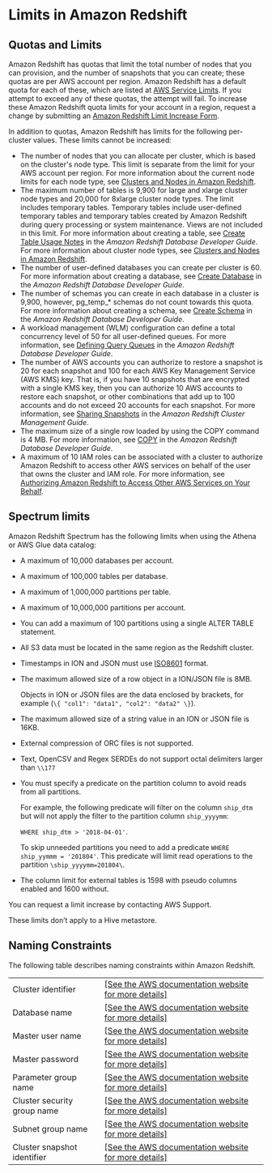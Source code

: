 # Limits in Amazon Redshift<a name="amazon-redshift-limits"></a>

## Quotas and Limits<a name="amazon-redshift-limits-quota"></a>

Amazon Redshift has quotas that limit the total number of nodes that you can provision, and the number of snapshots that you can create; these quotas are per AWS account per region\. Amazon Redshift has a default quota for each of these, which are listed at [AWS Service Limits](https://docs.aws.amazon.com/general/latest/gr/aws_service_limits.html#limits_redshift)\. If you attempt to exceed any of these quotas, the attempt will fail\. To increase these Amazon Redshift quota limits for your account in a region, request a change by submitting an [Amazon Redshift Limit Increase Form](https://console.aws.amazon.com/support/home#/case/create?issueType=service-limit-increase&limitType=service-code-redshift)\. 

In addition to quotas, Amazon Redshift has limits for the following per\-cluster values\. These limits cannot be increased:
+ The number of nodes that you can allocate per cluster, which is based on the cluster's node type\. This limit is separate from the limit for your AWS account per region\. For more information about the current node limits for each node type, see [Clusters and Nodes in Amazon Redshift](working-with-clusters.md#rs-about-clusters-and-nodes)\. 
+ The maximum number of tables is 9,900 for large and xlarge cluster node types and 20,000 for 8xlarge cluster node types\. The limit includes temporary tables\. Temporary tables include user\-defined temporary tables and temporary tables created by Amazon Redshift during query processing or system maintenance\. Views are not included in this limit\. For more information about creating a table, see [Create Table Usage Notes](https://docs.aws.amazon.com/redshift/latest/dg/r_CREATE_TABLE_usage.html) in the *Amazon Redshift Database Developer Guide*\. For more information about cluster node types, see [Clusters and Nodes in Amazon Redshift](working-with-clusters.md#rs-about-clusters-and-nodes)\.
+ The number of user\-defined databases you can create per cluster is 60\. For more information about creating a database, see [Create Database](https://docs.aws.amazon.com/redshift/latest/dg/r_CREATE_DATABASE.html) in the *Amazon Redshift Database Developer Guide*\.
+ The number of schemas you can create in each database in a cluster is 9,900, however, pg\_temp\_\* schemas do not count towards this quota\. For more information about creating a schema, see [Create Schema](https://docs.aws.amazon.com/redshift/latest/dg/r_CREATE_SCHEMA.html) in the *Amazon Redshift Database Developer Guide*\.
+ A workload management \(WLM\) configuration can define a total concurrency level of 50 for all user\-defined queues\. For more information, see [Defining Query Queues](https://docs.aws.amazon.com/redshift/latest/dg/cm-c-defining-query-queues.html) in the *Amazon Redshift Database Developer Guide*\.
+ The number of AWS accounts you can authorize to restore a snapshot is 20 for each snapshot and 100 for each AWS Key Management Service \(AWS KMS\) key\. That is, if you have 10 snapshots that are encrypted with a single KMS key, then you can authorize 10 AWS accounts to restore each snapshot, or other combinations that add up to 100 accounts and do not exceed 20 accounts for each snapshot\. For more information, see [Sharing Snapshots](working-with-snapshots.md#working-with-snapshot-share-snapshot) in the *Amazon Redshift Cluster Management Guide*\.
+ The maximum size of a single row loaded by using the COPY command is 4 MB\. For more information, see [COPY](https://docs.aws.amazon.com/redshift/latest/dg/r_COPY.html) in the *Amazon Redshift Database Developer Guide*\. 
+ A maximum of 10 IAM roles can be associated with a cluster to authorize Amazon Redshift to access other AWS services on behalf of the user that owns the cluster and IAM role\. For more information, see [Authorizing Amazon Redshift to Access Other AWS Services on Your Behalf](authorizing-redshift-service.md)\.

## Spectrum limits<a name="amazon-redshift-limits-spectrum"></a>

Amazon Redshift Spectrum has the following limits when using the Athena or AWS Glue data catalog:
+ A maximum of 10,000 databases per account\.
+ A maximum of 100,000 tables per database\.
+ A maximum of 1,000,000 partitions per table\.
+ A maximum of 10,000,000 partitions per account\.
+ You can add a maximum of 100 partitions using a single ALTER TABLE statement\.
+ All S3 data must be located in the same region as the Redshift cluster\. 
+ Timestamps in ION and JSON must use [ISO8601](https://www.iso.org/iso-8601-date-and-time-format.html) format\. 
+ The maximum allowed size of a row object in a ION/JSON file is 8MB\. 

  Objects in ION or JSON files are the data enclosed by brackets, for example \(`\{ "col1": "data1", "col2": "data2" \}`\)\.
+ The maximum allowed size of a string value in an ION or JSON file is 16KB\. 
+ External compression of ORC files is not supported\. 
+ Text, OpenCSV and Regex SERDEs do not support octal delimiters larger than `\\177` 
+ You must specify a predicate on the partition column to avoid reads from all partitions\. 

  For example, the following predicate will filter on the column `ship_dtm` but will not apply the filter to the partition column `ship_yyyymm`:

  `WHERE ship_dtm > '2018-04-01'`\.

  To skip unneeded partitions you need to add a predicate `WHERE ship_yymmm = '201804'`\. This predicate will limit read operations to the partition `\ship_yyyymm=201804\`\.
+ The column limit for external tables is 1598 with pseudo columns enabled and 1600 without\. 

You can request a limit increase by contacting AWS Support\.

These limits don’t apply to a Hive metastore\.

## Naming Constraints<a name="amazon-redshift-limits-naming"></a>

 The following table describes naming constraints within Amazon Redshift\. 


|  |  | 
| --- |--- |
| Cluster identifier |  [\[See the AWS documentation website for more details\]](http://docs.aws.amazon.com/redshift/latest/mgmt/amazon-redshift-limits.html)  | 
|  Database name  |  [\[See the AWS documentation website for more details\]](http://docs.aws.amazon.com/redshift/latest/mgmt/amazon-redshift-limits.html)  | 
|  Master user name  |  [\[See the AWS documentation website for more details\]](http://docs.aws.amazon.com/redshift/latest/mgmt/amazon-redshift-limits.html)  | 
|  Master password  |  [\[See the AWS documentation website for more details\]](http://docs.aws.amazon.com/redshift/latest/mgmt/amazon-redshift-limits.html)  | 
|  Parameter group name  |  [\[See the AWS documentation website for more details\]](http://docs.aws.amazon.com/redshift/latest/mgmt/amazon-redshift-limits.html)  | 
|  Cluster security group name  |  [\[See the AWS documentation website for more details\]](http://docs.aws.amazon.com/redshift/latest/mgmt/amazon-redshift-limits.html)  | 
|  Subnet group name  |  [\[See the AWS documentation website for more details\]](http://docs.aws.amazon.com/redshift/latest/mgmt/amazon-redshift-limits.html)  | 
|  Cluster snapshot identifier  |  [\[See the AWS documentation website for more details\]](http://docs.aws.amazon.com/redshift/latest/mgmt/amazon-redshift-limits.html)  | 